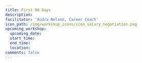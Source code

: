 ```yaml
---
title: First 90 Days
description:
facilitator: 'Audra Nelson, Career Coach'
icon_path: /img/workshop_icons/icon_salary_negotiation.png
upcoming_workshop:
  upcoming_date:
  start_time:
  end_time:
  location:
comments: false
---
```

